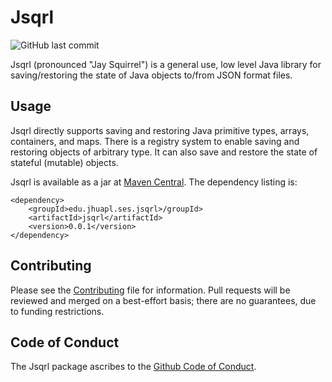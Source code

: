 # Jsqrl

![GitHub last commit](https://img.shields.io/github/last-commit/JHUAPL/jsqrl)

Jsqrl (pronounced "Jay Squirrel") is a general use, low level Java library for saving/restoring the state of Java objects to/from JSON format files.


## Usage

Jsqrl directly supports saving and restoring Java primitive types, arrays, containers, and maps. There is a registry system to enable saving and restoring objects of arbitrary type. It can also save and restore the state of stateful (mutable) objects.

Jsqrl is available as a jar at [Maven Central](https://central.sonatype.com/artifact/edu.jhuapl.ses/jsqrl). The dependency listing is:

```
<dependency>
    <groupId>edu.jhuapl.ses.jsqrl>/groupId>
    <artifactId>jsqrl</artifactId>
    <version>0.0.1</version>
</dependency>
```


## Contributing

Please see the [Contributing](Contributing.md) file for information. Pull requests will be reviewed and merged on a best-effort basis; there are no guarantees, due to funding restrictions.

## Code of Conduct

The Jsqrl package ascribes to the [Github Code of Conduct](https://docs.github.com/en/site-policy/github-terms/github-community-code-of-conduct).


